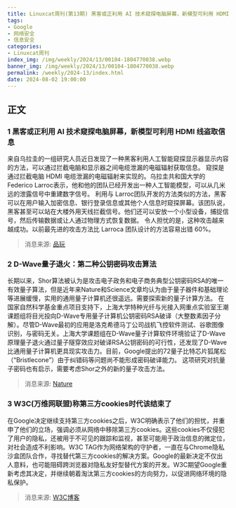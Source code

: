 ```yaml
---
title: Linuxcat周刊(第13期) 黑客或正利用 AI 技术窥探电脑屏幕，新模型可利用 HDMI 线盗取信息
tags: 
- Google
- 网络安全
- 信息安全
categories: 
- Linuxcat周刊
index_img: /img/weekly/2024/13/00104-1804770038.webp
banner_img: /img/weekly/2024/13/00104-1804770038.webp
permalink: /weekly/2024-13/index.html
date: 2024-08-02 19:00:00
---
```

## 正文

### 1 黑客或正利用 AI 技术窥探电脑屏幕，新模型可利用 HDMI 线盗取信息

来自乌拉圭的一组研究人员近日发现了一种黑客利用人工智能窥探显示器显示内容的方法，可以通过拦截电脑和显示器之间电缆泄漏的电磁辐射获取信息。
窥探是通过拦截电脑 HDMI 电缆泄漏的电磁辐射来实现的。乌拉圭共和国大学的Federico Larroc表示，他和他的团队已经开发出一种人工智能模型，可以从几米远的泄露信号中重建数字信号。
利用与 Larroc团队开发的方法类似的方法，黑客可以在用户输入加密信息、银行登录信息或其他个人信息时窥探屏幕。该团队说，黑客甚至可以站在大楼外用天线拦截信号。他们还可以安放一个小型设备，捕捉信号，然后传输数据或让人通过物理方式恢复数据。
令人担忧的是，这种攻击越来越成功。以前最先进的攻击方法比 Larroca 团队设计的方法容易出错 60%。
> 消息来源: [品玩](https://www.pingwest.com/w/296994)

### 2 D-Wave量子退火：第二种公钥密码攻击算法

长期以来，Shor算法被认为是攻击电子政务和电子商务典型公钥密码RSA的唯一有效量子算法，但是近年来Nature和Science文章均认为由于量子器件和基础理论等进展缓慢，实用的通用量子计算机还很遥远。需要探索新的量子计算方法。
在国家自然科学基金重点项目支持下，上海大学特种光纤与光接入网重点实验室王潮课题组将目光投向D-Wave专用量子计算机公钥密码RSA破译（大整数素因子分解）。尽管D-Wave最初的应用是洛克希德马丁公司战机飞控软件测试、谷歌图像识别，与密码无关。上海大学课题组在D-Wave量子计算软件环境验证了D-Wave原理量子退火通过量子隧穿效应对破译RSA公钥密码的可行性，还发现了D-Wave比通用量子计算机更具现实攻击力。目前，Google提出的72量子比特芯片狐尾松（“Bristlecone”）由于纠错码等问题尚不能形成密码破译能力。
这项研究对抗量子密码也有启示，需要考虑Shor之外的新的量子攻击方法。
> 消息来源: [Nature](https://www.nature.com/articles/s41598-020-62802-5?utm_source=naturechina&utm_medium=referral&utm_content=RMarketing&utm_campaign=JRCN_1_LW01)

### 3 W3C(万维网联盟)称第三方cookies时代该结束了

在Google决定继续支持第三方cookies之后，W3C明确表示了他们的担忧，并重申了他们的立场，强调必须从网络中移除第三方cookies。这些cookies不仅侵犯了用户的隐私，还被用于不可见的跟踪和监视，甚至可能用于政治信息的微定位，对社会造成不利影响。W3C TAG作为网络架构的守护者，一直在与Chrome隐私沙盒团队合作，寻找替代第三方cookies的解决方案。Google的最新决定不仅出人意料，也可能阻碍跨浏览器对隐私友好型替代方案的开发。W3C期望Google重新考虑其决定，并继续朝着淘汰第三方cookies的方向努力，以促进网络环境的隐私保护。
> 消息来源: [W3C博客](https://www.w3.org/blog/2024/third-party-cookies-have-got-to-go/)
